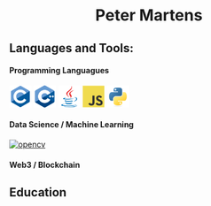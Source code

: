 <h1 align="center">Peter Martens</h1>

<h2 align="left"><b>Languages and Tools:</b></h2>

<h4>Programming Languagues</h4>
  <p align="left">
    <img src="https://raw.githubusercontent.com/devicons/devicon/master/icons/c/c-original.svg" alt="c" width="40" height="40"/> 
    <img src="https://raw.githubusercontent.com/devicons/devicon/master/icons/cplusplus/cplusplus-original.svg" alt="cplusplus" width="40" height="40"/> 
    <img src="https://raw.githubusercontent.com/devicons/devicon/master/icons/java/java-original.svg" alt="java" width="40" height="40"/>
    <img src="https://raw.githubusercontent.com/devicons/devicon/master/icons/javascript/javascript-original.svg" alt="javascript" width="40" height="40"/>
    <img src="https://raw.githubusercontent.com/devicons/devicon/master/icons/python/python-original.svg" alt="python" width="40" height="40"/>
  </p>
  
  <h4>Data Science / Machine Learning</h4>
  <p align="left">
    <a href="https://opencv.org/" target="_blank" rel="noreferrer"> 
      <img src="https://www.vectorlogo.zone/logos/opencv/opencv-icon.svg" alt="opencv" width="40" height="40"/> 
    </a>
  </p>
  
  <h4>Web3 / Blockchain</h4>
   <p align="left">
  </p>
  
<h2 align="left"><b>Education</b></h2>
